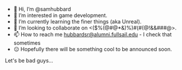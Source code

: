 - 👋 Hi, I’m @samhubbard
- 👀 I’m interested in game development.
- 🌱 I’m currently learning the finer things (aka Unreal).
- 💞️ I’m looking to collaborate on <($%(@#@*&)%)#(#(@!&&###@>.
- 📫 How to reach me hubbardsr@alumni.fullsail.edu - I check that sometimes
- 😑 Hopefully there will be something cool to be announced soon.

Let's be bad guys...


<!---
samhubbard/samhubbard is a ✨ special ✨ repository because its `README.md` (this file) appears on your GitHub profile.
You can click the Preview link to take a look at your changes.
--->
